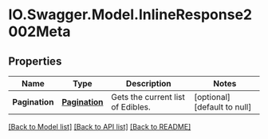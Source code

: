 # IO.Swagger.Model.InlineResponse2002Meta
## Properties

Name | Type | Description | Notes
------------ | ------------- | ------------- | -------------
**Pagination** | [**Pagination**](Pagination.md) | Gets the current list of Edibles. | [optional] [default to null]

[[Back to Model list]](../README.md#documentation-for-models) [[Back to API list]](../README.md#documentation-for-api-endpoints) [[Back to README]](../README.md)

